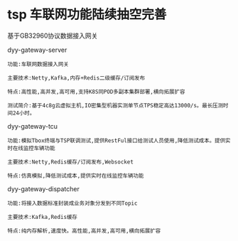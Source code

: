 # tsp 车联网功能陆续抽空完善
基于GB32960协议数据接入网关

dyy-gateway-server

	功能:车联网数据接入网关

	主要技术:Netty,Kafka,内存+Redis二级缓存/订阅发布

	特点:高性能,高并发,高可用,支持K8S同POD多副本集群部署,横向拓展扩容
	
	测试简介:基于4c8g云虚拟主机,IO密集型机器实测单节点TPS稳定高达13000/s。最长压测时间24小时。


dyy-gateway-tcu

    功能:模拟Tbox终端与TSP联调测试,提供RestFul接口给测试人员使用,降低测试成本。提供实时在线监控车辆功能

	主要技术:Netty,Redis缓存/订阅发布,Websocket

	特点:仿真模拟,降低测试成本,提供实时在线监控车辆功能


dyy-gateway-dispatcher

	功能:将接入数据标准封装成业务对象分发到不同Topic

	主要技术:Kafka,Redis缓存

	特点:纯内存解析,速度快。高性能,高并发,高可用,横向拓展扩容
